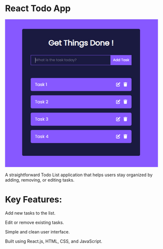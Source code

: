 # React Todo App

![Memory Game Screenshot](https://raw.githubusercontent.com/trenches022/todo-reactapp/master/todo-screenshot.jpg)

A straightforward Todo List application that helps users stay organized by adding, removing, or editing tasks.

# Key Features:

Add new tasks to the list.

Edit or remove existing tasks.

Simple and clean user interface.

Built using React.js, HTML, CSS, and JavaScript.

